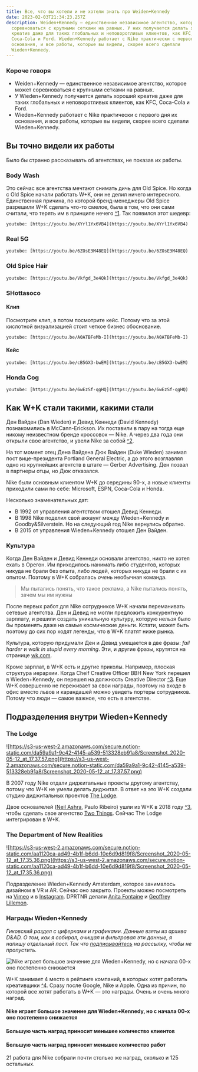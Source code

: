 ```yaml
---
title: Все, что вы хотели и не хотели знать про Weiden+Kennedy
date: 2023-02-03T21:34:23.257Z
description: Weiden+Kennedy — единственное независимое агентство, которое может
  соревноваться c крупными сетками на равных. У них получается делать хороший
  креатив даже для таких глобальных и неповоротливых клиентов, как KFC,
  Coca-Cola и Ford. Wieden+Kennedy работает с Nike практически с первого дня их
  основания, и все работы, которые вы видели, скорее всего сделали
  Wieden+Kennedy.
---
```

### Короче говоря

* Weiden+Kennedy — единственное независимое агентство, которое может соревноваться c крупными сетками на равных.
* У Wieden+Kennedy получается делать хороший креатив даже для таких глобальных и неповоротливых клиентов, как KFC, Coca-Cola и Ford.
* Wieden+Kennedy работает с Nike практически с первого дня их основания, и все работы, которые вы видели, скорее всего сделали Wieden+Kennedy.

## Вы точно видели их работы

Было бы странно рассказывать об агентствах, не показав их работы.

### Body Wash

Это сейчас все агентства мечтают снимать дичь для Old Spice. Но когда с Old Spice
начали работать W+K, они не делил ничего интересного.  Единственная причина, по которой бренд-менеджеры Old Spice разрешили W+K сделать что-то смелое, была в том,
что они сами считали, что терять им в принципе нечего [^1](https://www.fastcompany.com/3035573/how-a-top-creative-director-turned-the-jobs-no-one-wanted-into-a-career-anyone-). Так появился этот шедевр:

`youtube: [https://youtu.be/XYrl1Yx6VB4](https://youtu.be/XYrl1Yx6VB4)`

### Real 5G

`youtube: [https://youtu.be/6ZOsE3M48EQ](https://youtu.be/6ZOsE3M48EQ)`

### Old Spice Hair

`youtube: [https://youtu.be/Vkfgd_3e4Qk](https://youtu.be/Vkfgd_3e4Qk)`

### SHottasoco

#### Клип

Посмотрите клип, а потом посмотрите кейс. Потому что за этой кислотной визуализацией стоит четкое бизнес обоснование.

`youtube: [https://youtu.be/A0ATBFeMb-I](https://youtu.be/A0ATBFeMb-I)`

#### Кейс

`youtube: [https://youtu.be/cB5GX3-bwEM](https://youtu.be/cB5GX3-bwEM)`

### Honda Cog

`youtube: [https://youtu.be/6wEzSf-qgHQ](https://youtu.be/6wEzSf-qgHQ)`

## Как W+K стали такими, какими стали

Ден Вайден (Dan Wieden) и Девид Кеннеди (David Kennedy) познакомились в McCann-Erickson. Их поставили в пару на тогда еще никому неизвестном бренде кроссовок — Nike. А через два года они открыли свое агентство, и увели Nike за собой [^2](https://www.encyclopedia.com/books/politics-and-business-magazines/wieden-kennedy).

На тот момент отец Дена Вайдена Дюк Вайден (Duke Wieden) занимал пост вице-президента Portland General Electric, а до этого возглавлял одно из крупнейших агентств в штате — Gerber Advertising. Ден позвал в партнеры отцы, но Дюк отказался.

Nike были основным клиентом W+K до середины 90-х, а новые клиенты  приходили сами по себе: Microsoft,  ESPN, Coca-Cola и Honda.

Несколько знаменательных дат:

* В 1992 от управления агентством отошел Девид Кеннеди.
* В 1998 Nike поделил свой аккаунт между Wieden+Kennedy и Goodby&Silverstein. Но на следующий год Nike вернулись обратно.
* В 2015 от управления Wieden+Kennedy отошел Ден Вайден.

### Культура

Когда Ден Вайден и Девид Кеннеди основали агентство, никто не хотел ехать в Орегон. Им приходилось нанимать либо студентов, которых никуда не брали без опыта, либо людей, которых никуда не брали с их опытом. Поэтому в W+K собралась *очень* необычная команда.

> Мы пытались понять, что такое реклама, а Nike пытались понять, зачем мы им нужны

После первых работ для Nike сотрудников W+K начали переманивать сетевые агентства. Ден и Девид не могли предложить конкурентную зарплату, и решили создать уникальную культуру, которую нельзя было бы променять даже на самые космические деньги. Кстати, может быть поэтому до сих пор ходят легенды, что в W+K платят ниже рынка.

Культура, которую придумали Ден и Девид умещается в две фразы: *fail harder* и *walk in stupid every morning*. Эти, и другие фразы, крутятся на странице [wk.com](http://wk.com).

Кроме зарплат, в W+K есть и другие приколы. Например, плоская структура иерархии. Когда Cheif Creative Officer BBH New York перешел в Wieden+Kennedy, он перешел на должность Creative Director [^3](https://www.adweek.com/agencies/bbh-new-york-cco-gerard-caputo-is-leaving-for-wieden-kennedy). Еще W+K совершенно не переживает за свои награды, поэтому на входе в офис вместо львов и карандашей можно увидеть портеры сотрудников. Потому что люди — самое важное, что есть в агентстве.

## Подразделения внутри Wieden+Kennedy

### The Lodge

![https://s3-us-west-2.amazonaws.com/secure.notion-static.com/da59a9a1-9c42-4145-a539-513328eb91a8/Screenshot_2020-05-12_at_17.37.57.png](https://s3-us-west-2.amazonaws.com/secure.notion-static.com/da59a9a1-9c42-4145-a539-513328eb91a8/Screenshot_2020-05-12_at_17.37.57.png)

В 2007 году Nike отдали диджитальные проекты другому агентству, потому что W+K не умели делать диджитал. В ответ на это W+K создали студию диджитальных проектов [The Lodge](https://web.archive.org/web/20190424051440/http://www.wklodge.com/).

Двое основателей ([Neil Ashra](https://www.nileshashra.com/), Paulo Ribeiro) ушли из W+K в 2018 году [^3](https://www.adweek.com/agencies/bbh-new-york-cco-gerard-caputo-is-leaving-for-wieden-kennedy), чтобы сделать свое агентство [Two Things](https://www.twothings.co/). Сейчас The Lodge интегрирован в W+K.

### The Department of New Realities

![https://s3-us-west-2.amazonaws.com/secure.notion-static.com/aa1120ca-ad49-4b1f-b6dd-10e6d9d819f8/Screenshot_2020-05-12_at_17.35.36.png](https://s3-us-west-2.amazonaws.com/secure.notion-static.com/aa1120ca-ad49-4b1f-b6dd-10e6d9d819f8/Screenshot_2020-05-12_at_17.35.36.png)

Подразделение Wieden+Kennedy Amsterdam, которое занималось дизайном в VR и AR. Сейчас оно закрыто. Проекты можно посмотреть на [Vimeo](https://vimeo.com/wkdptnr) и в [Instagram](https://www.instagram.com/wkdptnr/). DPRTNR делали [Anita Fontaine](anitafontaine.com) и [Geoffrey Lillemon](http://www.geoffreylillemon.com/SS15/).

### Награды Wieden+Kennedy

*Гиковский раздел с циферками и графиками. Данные взяты из архива D&AD. О том, как я собирал, очищал и фильтровал эти данные, я напишу отдельный пост. Так что [подписывайтесь](https://martyuk.substack.com) на рассылку, чтобы не пропустить.*

![](/assets/about_wk_1.png "Nike играет большое значение для Wieden+Kennedy, но с начала 00-х оно постепенно снижается")

W+K занимает 4 место в рейтинге компаний, в которых хотят работать креативщики [^4](https://www.adweek.com/agencies/wiedenkennedy-is-losing-the-founder-and-the-managing-director-of-its-tech-division).  Сразу после Google, Nike и Apple. Одна из причин, по которой все хотят работать в W+K — это награды. Очень и очень много наград.

#### Nike играет большое значение для Wieden+Kennedy, но с начала 00-х оно постепенно снижается

#### Большую часть наград приносит меньшее количество клиентов

#### Большую часть наград приносит меньшее количество работ

21 работа для Nike собрали почти столько же наград, сколько и 125 остальных.